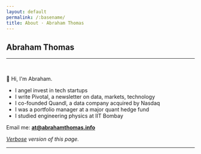 ```yaml
---
layout: default
permalink: /:basename/
title: About · Abraham Thomas
---
```


## Abraham Thomas

----

<br/>

👋 Hi, I'm Abraham.  

* I angel invest in tech startups  
* I write Pivotal, a newsletter on data, markets, technology  
* I co-founded Quandl, a data company acquired by Nasdaq  
* I was a portfolio manager at a major quant hedge fund  
* I studied engineering physics at IIT Bombay  

Email me: **at@abrahamthomas.info**

*[Verbose](/about-verbose) version of this page.*

----
